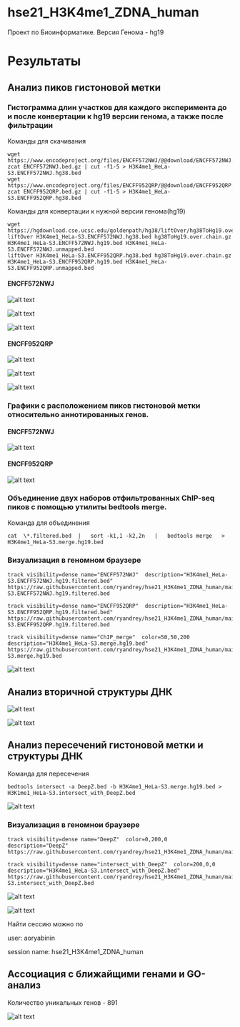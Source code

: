 # hse21_H3K4me1_ZDNA_human

Проект по Биоинформатике.
Версия Генома - hg19

# Результаты

## Анализ пиков гистоновой метки
### Гистограмма длин участков для каждого эксперимента до и после конвертации к hg19 версии генома, а также после фильтрации

Команды для скачивания

```
wget https://www.encodeproject.org/files/ENCFF572NWJ/@@download/ENCFF572NWJ.bed.gz
zcat ENCFF572NWJ.bed.gz | cut -f1-5 > H3K4me1_HeLa-S3.ENCFF572NWJ.hg38.bed
wget https://www.encodeproject.org/files/ENCFF952QRP/@@download/ENCFF952QRP.bed.gz
zcat ENCFF952QRP.bed.gz | cut -f1-5 > H3K4me1_HeLa-S3.ENCFF952QRP.hg38.bed
```


Команды для конвертации к нужной версии генома(hg19)
```
wget https://hgdownload.cse.ucsc.edu/goldenpath/hg38/liftOver/hg38ToHg19.over.chain.gz
liftOver H3K4me1_HeLa-S3.ENCFF572NWJ.hg38.bed hg38ToHg19.over.chain.gz H3K4me1_HeLa-S3.ENCFF572NWJ.hg19.bed H3K4me1_HeLa-S3.ENCFF572NWJ.unmapped.bed
liftOver H3K4me1_HeLa-S3.ENCFF952QRP.hg38.bed hg38ToHg19.over.chain.gz H3K4me1_HeLa-S3.ENCFF952QRP.hg19.bed H3K4me1_HeLa-S3.ENCFF952QRP.unmapped.bed
```
#### ENCFF572NWJ

![alt text](https://github.com/ryandrey/hse21_H3K4me1_ZDNA_human/blob/main/images/len_hist.H3K4me1_HeLa-S3.ENCFF572NWJ.hg38.png)

![alt text](https://github.com/ryandrey/hse21_H3K4me1_ZDNA_human/blob/main/images/len_hist.H3K4me1_HeLa-S3.ENCFF572NWJ.hg19.png)

![alt text](https://github.com/ryandrey/hse21_H3K4me1_ZDNA_human/blob/main/images/len_hist.H3K4me1_HeLa-S3.ENCFF572NWJ.hg19.filtered.png)

#### ENCFF952QRP

![alt text](https://github.com/ryandrey/hse21_H3K4me1_ZDNA_human/blob/main/images/len_hist.H3K4me1_HeLa-S3.ENCFF952QRP.hg38.png)

![alt text](https://github.com/ryandrey/hse21_H3K4me1_ZDNA_human/blob/main/images/len_hist.H3K4me1_HeLa-S3.ENCFF952QRP.hg19.png)

![alt text](https://github.com/ryandrey/hse21_H3K4me1_ZDNA_human/blob/main/images/len_hist.H3K4me1_HeLa-S3.ENCFF952QRP.hg19.filtered.png)

### Графики с расположением пиков гистоновой метки относительно аннотированных генов. 

#### ENCFF572NWJ

![alt text](https://github.com/ryandrey/hse21_H3K4me1_ZDNA_human/blob/main/images/chip_seeker.H3K4me1_HeLa-S3.ENCFF572NWJ.hg19.filtered.plotAnnoPie.png)

#### ENCFF952QRP

![alt text](https://github.com/ryandrey/hse21_H3K4me1_ZDNA_human/blob/main/images/chip_seeker.H3K4me1_HeLa-S3.ENCFF952QRP.hg19.filtered.plotAnnoPie.png)


### Объединение двух наборов отфильтрованных ChIP-seq пиков с помощью утилиты bedtools merge.

Команда для объединения

`cat  \*.filtered.bed  |   sort -k1,1 -k2,2n   |   bedtools merge   >  H3K4me1_HeLa-S3.merge.hg19.bed`


### Визуализация в геномном браузере

```
track visibility=dense name="ENCFF572NWJ"  description="H3K4me1_HeLa-S3.ENCFF572NWJ.hg19.filtered.bed"
https://raw.githubusercontent.com/ryandrey/hse21_H3K4me1_ZDNA_human/main/data/H3K4me1_HeLa-S3.ENCFF572NWJ.hg19.filtered.bed

track visibility=dense name="ENCFF952QRP"  description="H3K4me1_HeLa-S3.ENCFF952QRP.hg19.filtered.bed"
https://raw.githubusercontent.com/ryandrey/hse21_H3K4me1_ZDNA_human/main/data/H3K4me1_HeLa-S3.ENCFF952QRP.hg19.filtered.bed

track visibility=dense name="ChIP_merge"  color=50,50,200   description="H3K4me1_HeLa-S3.merge.hg19.bed"
https://raw.githubusercontent.com/ryandrey/hse21_H3K4me1_ZDNA_human/main/data/H3K4me1_HeLa-S3.merge.hg19.bed
```

![alt text](https://github.com/ryandrey/hse21_H3K4me1_ZDNA_human/blob/main/images/Screenshot%20from%202021-06-10%2003-29-04.png)


## Анализ вторичной структуры ДНК

![alt text](https://github.com/ryandrey/hse21_H3K4me1_ZDNA_human/blob/main/images/len_hist.DeepZ.png)

![alt text](https://github.com/ryandrey/hse21_H3K4me1_ZDNA_human/blob/main/images/chip_seeker.DeepZ.plotAnnoPie.png)


## Анализ пересечений гистоновой метки и структуры ДНК

Команда для пересечения

`bedtools intersect -a DeepZ.bed -b H3K4me1_HeLa-S3.merge.hg19.bed > H3K1me1_HeLa-S3.intersect_with_DeepZ.bed`

![alt text](https://github.com/ryandrey/hse21_H3K4me1_ZDNA_human/blob/main/images/len_hist.H3K4me1_HeLa-S3.intersect_with_DeepZ.png)


### Визуализация в геномнои браузере

```
track visibility=dense name="DeepZ"  color=0,200,0  description="DeepZ"
https://raw.githubusercontent.com/ryandrey/hse21_H3K4me1_ZDNA_human/main/data/DeepZ.bed

track visibility=dense name="intersect_with_DeepZ"  color=200,0,0  description="H3K4me1_HeLa-S3.intersect_with_DeepZ.bed"
https://raw.githubusercontent.com/ryandrey/hse21_H3K4me1_ZDNA_human/main/data/H3K4me1_HeLa-S3.intersect_with_DeepZ.bed
```

![alt text](https://github.com/ryandrey/hse21_H3K4me1_ZDNA_human/blob/main/images/Screenshot%20from%202021-06-10%2003-47-46.png)

![alt text](https://github.com/ryandrey/hse21_H3K4me1_ZDNA_human/blob/main/images/Screenshot%20from%202021-06-10%2003-51-47.png)

Найти сессию можно по

user: aoryabinin

session name: hse21_H3K4me1_ZDNA_human

## Ассоциация с ближайщими генами и GO-анализ

Количество уникальных генов - 891

![alt text](https://github.com/ryandrey/hse21_H3K4me1_ZDNA_human/blob/main/images/Screenshot%20from%202021-06-10%2003-26-06.png)

